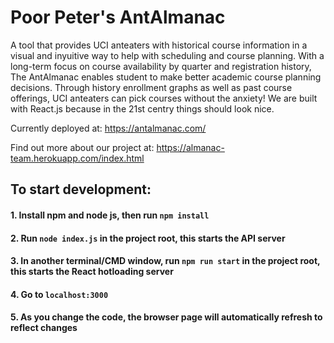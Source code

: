 # Poor Peter's AntAlmanac
A tool that provides UCI anteaters with historical course information in a visual and inyuitive way to help with scheduling and course planning. With a long-term focus on course availability by quarter and registration history, The AntAlmanac enables student to make better academic course planning decisions. Through history enrollment graphs as well as past course offerings, UCI anteaters can pick courses without the anxiety! We are built with React.js because in the 21st centry things should look nice.

Currently deployed at: https://antalmanac.com/

Find out more about our project at: https://almanac-team.herokuapp.com/index.html

## To start development:
#### 1. Install npm and node js, then run `npm install`
#### 2. Run `node index.js` in the project root, this starts the API server
#### 3. In another terminal/CMD window, run `npm run start` in the project root, this starts the React hotloading server
#### 4. Go to `localhost:3000`
#### 5. As you change the code, the browser page will automatically refresh to reflect changes
